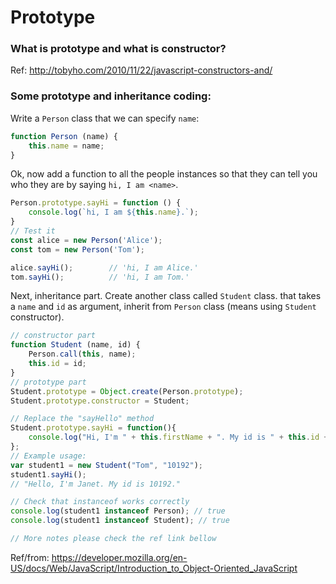 # Prototype

### What is prototype and what is constructor?


Ref: http://tobyho.com/2010/11/22/javascript-constructors-and/

### Some prototype and inheritance coding:
Write a `Person` class that we can specify `name`:
```js
function Person (name) {
    this.name = name;
}
```
Ok, now add a function to all the people instances so that they can tell you who they are by saying `hi, I am <name>`.
```js
Person.prototype.sayHi = function () {
    console.log(`hi, I am ${this.name}.`);
}
// Test it
const alice = new Person('Alice');
const tom = new Person('Tom');

alice.sayHi();        // 'hi, I am Alice.'
tom.sayHi();          // 'hi, I am Tom.'
```

Next, inheritance part.
Create another class called `Student` class.
that takes a `name` and `id` as argument, inherit from `Person` class (means using `Student` constructor).
```js
// constructor part
function Student (name, id) {
    Person.call(this, name);
    this.id = id;
}
// prototype part
Student.prototype = Object.create(Person.prototype);
Student.prototype.constructor = Student;

// Replace the "sayHello" method
Student.prototype.sayHi = function(){
    console.log("Hi, I'm " + this.firstName + ". My id is " + this.id + ".");
}; 
// Example usage:
var student1 = new Student("Tom", "10192");
student1.sayHi();
// "Hello, I'm Janet. My id is 10192."

// Check that instanceof works correctly
console.log(student1 instanceof Person); // true
console.log(student1 instanceof Student); // true

// More notes please check the ref link bellow
```
Ref/from: https://developer.mozilla.org/en-US/docs/Web/JavaScript/Introduction_to_Object-Oriented_JavaScript
